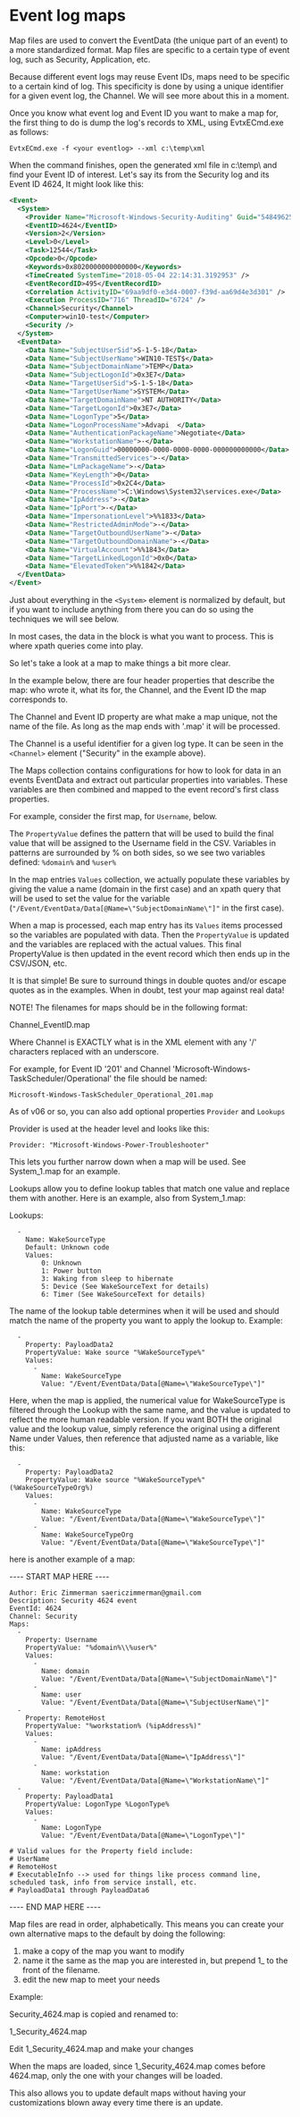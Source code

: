 # Event log maps

Map files are used to convert the EventData (the unique part of an event) to a more standardized format. Map files are specific to a certain type of event log, such as Security, Application, etc.

Because different event logs may reuse Event IDs, maps need to be specific to a certain kind of log. This specificity is done by using a unique identifier for a given event log, the Channel. We will see more about this in a moment.

Once you know what event log and Event ID you want to make a map for, the first thing to do is dump the log's records to XML, using EvtxECmd.exe as follows:

```
EvtxECmd.exe -f <your eventlog> --xml c:\temp\xml
```

When the command finishes, open the generated xml file in c:\temp\ and find your Event ID of interest. Let's say its from the Security log and its Event ID 4624, It might look like this:

```xml
<Event>
  <System>
    <Provider Name="Microsoft-Windows-Security-Auditing" Guid="54849625-5478-4994-a5ba-3e3b0328c30d" />
    <EventID>4624</EventID>
    <Version>2</Version>
    <Level>0</Level>
    <Task>12544</Task>
    <Opcode>0</Opcode>
    <Keywords>0x8020000000000000</Keywords>
    <TimeCreated SystemTime="2018-05-04 22:14:31.3192953" />
    <EventRecordID>495</EventRecordID>
    <Correlation ActivityID="69aa9df0-e3d4-0007-f39d-aa69d4e3d301" />
    <Execution ProcessID="716" ThreadID="6724" />
    <Channel>Security</Channel>
    <Computer>win10-test</Computer>
    <Security />
  </System>
  <EventData>
    <Data Name="SubjectUserSid">S-1-5-18</Data>
    <Data Name="SubjectUserName">WIN10-TEST$</Data>
    <Data Name="SubjectDomainName">TEMP</Data>
    <Data Name="SubjectLogonId">0x3E7</Data>
    <Data Name="TargetUserSid">S-1-5-18</Data>
    <Data Name="TargetUserName">SYSTEM</Data>
    <Data Name="TargetDomainName">NT AUTHORITY</Data>
    <Data Name="TargetLogonId">0x3E7</Data>
    <Data Name="LogonType">5</Data>
    <Data Name="LogonProcessName">Advapi  </Data>
    <Data Name="AuthenticationPackageName">Negotiate</Data>
    <Data Name="WorkstationName">-</Data>
    <Data Name="LogonGuid">00000000-0000-0000-0000-000000000000</Data>
    <Data Name="TransmittedServices">-</Data>
    <Data Name="LmPackageName">-</Data>
    <Data Name="KeyLength">0</Data>
    <Data Name="ProcessId">0x2C4</Data>
    <Data Name="ProcessName">C:\Windows\System32\services.exe</Data>
    <Data Name="IpAddress">-</Data>
    <Data Name="IpPort">-</Data>
    <Data Name="ImpersonationLevel">%%1833</Data>
    <Data Name="RestrictedAdminMode">-</Data>
    <Data Name="TargetOutboundUserName">-</Data>
    <Data Name="TargetOutboundDomainName">-</Data>
    <Data Name="VirtualAccount">%%1843</Data>
    <Data Name="TargetLinkedLogonId">0x0</Data>
    <Data Name="ElevatedToken">%%1842</Data>
  </EventData>
</Event>
```

Just about everything in the `<System>` element is normalized by default, but if you want to include anything from there you can do so using the techniques we will see below.

In most cases, the data in the <EventData> block is what you want to process. This is where xpath queries come into play.

So let's take a look at a map to make things a bit more clear.

In the example below, there are four header properties that describe the map: who wrote it, what its for, the Channel, and the Event ID the map corresponds to. 

The Channel and Event ID property are what make a map unique, not the name of the file. As long as the map ends with '.map' it will be processed.

The Channel is a useful identifier for a given log type. It can be seen in the `<Channel>` element ("Security" in the example above).

The Maps collection contains configurations for how to look for data in an events EventData and extract out particular properties into variables. These variables are then combined and mapped to the event record's first class properties.

For example, consider the first map, for `Username`, below.

The `PropertyValue` defines the pattern that will be used to build the final value that will be assigned to the Username field in the CSV. Variables in patterns are surrounded by % on both sides, so we see two variables defined: `%domain%` and `%user%`

In the map entries `Values` collection, we actually populate these variables by giving the value a name (domain in the first case) and an xpath query that will be used to set the value for the variable (`"/Event/EventData/Data[@Name=\"SubjectDomainName\"]"` in the first case).

When a map is processed, each map entry has its `Values` items processed so the variables are populated with data. Then the `PropertyValue` is updated and the variables are replaced with the actual values. This final PropertyValue is then updated in the event record which then ends up in the CSV/JSON, etc.

It is that simple! Be sure to surround things in double quotes and/or escape quotes as in the examples. When in doubt, test your map against real data!

NOTE! The filenames for maps should be in the following format:

Channel_EventID.map

Where Channel is EXACTLY what is in the XML <Channel> element with any '/' characters replaced with an underscore.

For example, for Event ID '201' and Channel 'Microsoft-Windows-TaskScheduler/Operational' the file should be named:

`Microsoft-Windows-TaskScheduler_Operational_201.map`

As of v06 or so, you can also add optional properties `Provider` and `Lookups`

Provider is used at the header level and looks like this:

`Provider: "Microsoft-Windows-Power-Troubleshooter"`

This lets you further narrow down when a map will be used. See System_1.map for an example.

Lookups allow you to define lookup tables that match one value and replace them with another. Here is an example, also from System_1.map:

Lookups:
```
  -
    Name: WakeSourceType
    Default: Unknown code
    Values:
        0: Unknown
        1: Power button
        3: Waking from sleep to hibernate
        5: Device (See WakeSourceText for details)
        6: Timer (See WakeSourceText for details)
```
       
The name of the lookup table determines when it will be used and should match the name of the property you want to apply the lookup to. Example:

```
  - 
    Property: PayloadData2
    PropertyValue: Wake source "%WakeSourceType%"
    Values: 
      - 
        Name: WakeSourceType
        Value: "/Event/EventData/Data[@Name=\"WakeSourceType\"]"
```

Here, when the map is applied, the numerical value for WakeSourceType is filtered through the Lookup with the same name, and the value is updated to reflect the more human readable version. If you want BOTH the original value and  the lookup value, simply reference the original using a different Name under Values, then reference that adjusted name as a variable, like this:
```
  - 
    Property: PayloadData2
    PropertyValue: Wake source "%WakeSourceType%" (%WakeSourceTypeOrg%)
    Values: 
      - 
        Name: WakeSourceType
        Value: "/Event/EventData/Data[@Name=\"WakeSourceType\"]"
      - 
        Name: WakeSourceTypeOrg
        Value: "/Event/EventData/Data[@Name=\"WakeSourceType\"]"
```

here is another example of a map:

---- START MAP HERE ----
```
Author: Eric Zimmerman saericzimmerman@gmail.com
Description: Security 4624 event
EventId: 4624
Channel: Security
Maps: 
  - 
    Property: Username
    PropertyValue: "%domain%\\%user%"
    Values: 
      - 
        Name: domain
        Value: "/Event/EventData/Data[@Name=\"SubjectDomainName\"]"
      - 
        Name: user
        Value: "/Event/EventData/Data[@Name=\"SubjectUserName\"]"
  - 
    Property: RemoteHost
    PropertyValue: "%workstation% (%ipAddress%)"
    Values: 
      - 
        Name: ipAddress
        Value: "/Event/EventData/Data[@Name=\"IpAddress\"]"
      - 
        Name: workstation
        Value: "/Event/EventData/Data[@Name=\"WorkstationName\"]"
  - 
    Property: PayloadData1
    PropertyValue: LogonType %LogonType%
    Values: 
      - 
        Name: LogonType
        Value: "/Event/EventData/Data[@Name=\"LogonType\"]"

# Valid values for the Property field include:
# UserName
# RemoteHost
# ExecutableInfo --> used for things like process command line, scheduled task, info from service install, etc.
# PayloadData1 through PayloadData6
```
---- END MAP HERE ----


Map files are read in order, alphabetically. This means you can create your own alternative maps to the default by doing the following:

1. make a copy of the map you want to modify
2. name it the same as the map you are interested in, but prepend 1_ to the front of the filename.
3. edit the new map to meet your needs

Example:

Security_4624.map is copied and renamed to:

1_Security_4624.map

Edit 1_Security_4624.map and make your changes

When the maps are loaded, since 1_Security_4624.map comes before 4624.map, only the one with your changes will be loaded.

This also allows you to update default maps without having your customizations blown away every time there is an update.
